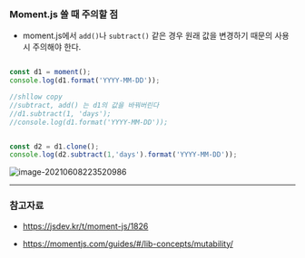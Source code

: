 

### Moment.js 쓸 때 주의할 점

- moment.js에서 `add()`나 `subtract()` 같은 경우 원래 값을 변경하기 때문의 사용시 주의해야 한다.

```javascript

const d1 = moment();
console.log(d1.format('YYYY-MM-DD'));

//shllow copy
//subtract, add() 는 d1의 값을 바꿔버린다
//d1.subtract(1, 'days');
//console.log(d1.format('YYYY-MM-DD'));


const d2 = d1.clone();
console.log(d2.subtract(1,'days').format('YYYY-MM-DD'));
```

![image-20210608223520986](C:\Users\김세희\AppData\Roaming\Typora\typora-user-images\image-20210608223520986.png)

----

### 참고자료

- https://jsdev.kr/t/moment-js/1826

- https://momentjs.com/guides/#/lib-concepts/mutability/